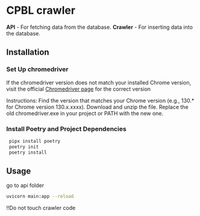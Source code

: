 # CPBL crawler

**API** - For fetching data from the database.
**Crawler** - For inserting data into the database.

## Installation

### Set Up chromedriver

If the chromedriver version does not match your installed Chrome version, visit the official [Chromedriver page](https://sites.google.com/chromium.org/driver/downloads/version-selection?authuser=0) for the correct version

Instructions:
Find the version that matches your Chrome version (e.g., 130.\* for Chrome version 130.x.xxxx).
Download and unzip the file.
Replace the old chromedriver.exe in your project or PATH with the new one.

### Install Poetry and Project Dependencies

```bash
 pipx install poetry
 poetry init
 poetry install
```

## Usage

go to api folder

```bash
uvicorn main:app --reload
```

!!Do not touch crawler code
